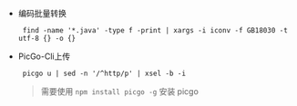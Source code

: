 - 编码批量转换
  
  ```shell
   find -name '*.java' -type f -print | xargs -i iconv -f GB18030 -t utf-8 {} -o {}
  ```
- PicGo-Cli上传
 
  ```shell
   picgo u | sed -n '/^http/p' | xsel -b -i
  ```
  
  > 需要使用 `npm install picgo -g` 安装 picgo

